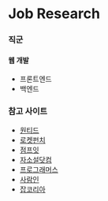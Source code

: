 # Job Research


### 직군

#### 웹 개발

   - 프론트엔드
   - 백엔드




### 참고 사이트

- [원티드](https://www.wanted.co.kr/)
- [로켓펀치](https://www.rocketpunch.com/)
- [점프잇](https://www.jumpit.co.kr/)
- [자소설닷컴](https://jasoseol.com/)
- [프로그래머스](https://www.programmers.co.kr)
- [사람인](https://www.saramin.co.kr)
- [잡코리아](https://www.jobkorea.co.kr)
